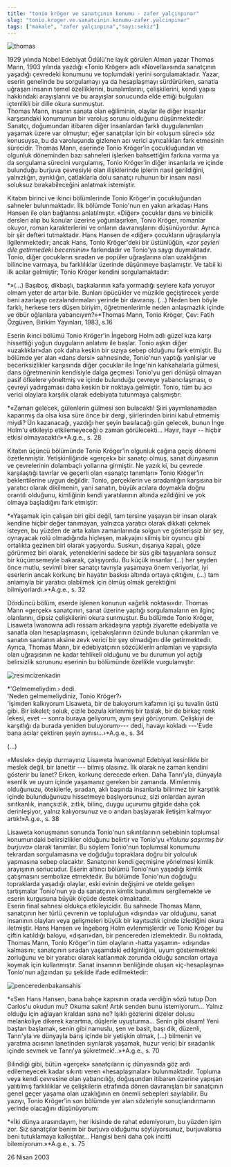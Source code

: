 ```yaml
---
title: "tonio kröger ve sanatçının konumu - zafer yalçınpınar"
slug: "tonio.kroger.ve.sanatcinin.konumu-zafer.yalcinpinar"
tags: ["makale", "zafer yalçınpına","sayı:sekiz"]
---
```




![thomas](/img/8_21.jpg)


1929 yılında Nobel Edebiyat
Ödülü'ne layık görülen Alman yazar Thomas Mann, 1903 yılında yazdığı
«Tonio Kröger» adlı «Novella»sında sanatçının yaşadığı çevredeki
konumunu ve toplumdaki yerini sorgulamaktadır. Yazar, eserin genelinde
bu sorgulamayı ya da hesaplaşmayı sürdürürken, sanatla uğraşan insanın
temel özelliklerini, bunalımlarını, çelişkilerini, kendi yapısı
hakkındaki arayışlarını ve bu arayışlar sonucunda elde ettiği bulguları
içtenlikli bir dille okura sunmuştur.\
Thomas Mann, insanın sanata olan eğiliminin, olaylar ile diğer insanlar
karşısındaki konumunun bir varoluş sorunu olduğunu düşünmektedir.
Sanatçı, doğumundan itibaren diğer insanlardan farklı duygulanımları
yaşamak üzere var olmuştur; eğer sanatçılar için bir «oluşum süreci» söz
konusuysa, bu da varoluşunda gizlenen acı verici ayrıcalıkları fark
etmesinin sürecidir. Thomas Mann, eserinde Tonio Kröger'in çocukluğundan
ve olgunluk döneminden bazı sahneleri işlerken bahsettiğim farkına varma
ya da sorgulama sürecini vurgulamış, Tonio Kröger'in diğer insanlarla ve
içinde bulunduğu burjuva çevresiyle olan ilişkilerinde iplerin nasıl
gerildiğini, yalnızlığın, ayrıklığın, çatlaklarla dolu sanatçı ruhunun
bir insanı nasıl soluksuz bırakabileceğini anlatmak istemiştir.

Kitabın birinci ve ikinci bölümlerinde Tonio Kröger'in çocukluğundan
sahneler bulunmaktadır. İlk bölümde Tonio'nun en yakın arkadaşı Hans
Hansen ile olan bağlantısı anlatılmıştır. «Diğer» çocuklar dans ve
binicilik dersleri alıp bu konular üzerine yoğunlaşırken, Tonio Kröger,
romanlar okuyor, roman karakterlerini ve onların davranışlarını
düşünüyordur. Ayrıca bir şiir defteri tutmaktadır. Hans Hansen de
«diğer» çocukların uğraşılarıyla ilgilenmektedir; ancak Hans, Tonio
Kröger'deki bir üstünlüğün, *«zor şeyleri dile getirmedeki becerisinin»*
farkındadır ve Tonio'ya saygı duymaktadır. Tonio, diğer çocukların
sıradan ve popüler uğraşlarına olan uzaklığının bilincine varmaya, bu
farklılıklar üzerinde düşünmeye başlamıştır. Ve tabii ki ilk acılar
gelmiştir; Tonio Kröger kendini sorgulamaktadır:

*»(...) Başıboş, dikbaşlı, başkalarının kafa yormadığı şeylere kafa
yoruyor olmam yeter de artar bile. Bunları öpücükler ve müzikle
geçiştirecek yerde beni azarlayıp cezalandırmaları yerinde bir davranış.
(...) Neden ben böyle farklı, herkese ters düşen biriyim,
öğretmenlerimle neden anlaşmazlık içinde ve öbür oğlanlara
yabancıyım?»*Thomas Mann, Tonio Kröger, Çev: Fatih Özgüven, Birikim
Yayınları, 1983, s.16

Eserin ikinci bölümü Tonio Kröger'in İngeborg Holm adlı güzel kıza karşı
hissettiği yoğun duyguların anlatımı ile başlar. Tonio aşkın diğer
«uzaklıklar»dan çok daha keskin bir sızıya sebep olduğunu fark etmiştir.
Bu bölümde yer alan «dans dersi» sahnesinde, Tonio'nun yaptığı yanlışlar
ve beceriksizlikler karşısında diğer çocuklar ile İnge'nin kahkahalarla
gülmesi, dans öğretmeninin kendisiyle dalga geçmesi Tonio'yu geri dönüşü
olmayan pasif öfkelere yöneltmiş ve içinde bulunduğu çevreye
yabancılaşması, o çevreyi yadırgaması daha keskin bir noktaya gelmiştir.
Tonio, tüm bu acı verici olaylara karşılık olarak edebiyata
tutunmaya çalışmıştır:

*«Zaman gelecek, gülenlerin gülmesi son bulacaktı! Şiiri yayımlanamadan
kapanmış da olsa kısa süre önce bir dergi, şiirlerinden birini kabul
etmemiş miydi? Ün kazanacağı, yazdığı her şeyin basılacağı gün gelecek,
bunun İnge Holm'u etkileyip etkilemeyeceği o zaman görülecekti... Hayır,
hayır -- hiçbir etkisi olmayacaktı!»*A.g.e., s. 28

Kitabın üçüncü bölümünde Tonio Kröger'in olgunluk çağına geçiş dönemi
özetlenmiştir. Yetişkinliğinde «gerçek» bir sanatçı olmuş, sanat
dünyasının ve çevrelerinin dolambaçlı yollarına girmiştir. Ne yazık ki,
bu çevrede karşılaştığı tavırlar ve geçerli olan «sanatçı tanımları»
Tonio Kröger'in beklentilerine uygun değildir. Tonio, gerçeklerin ve
sıradanlığın karşısına bir yaratıcı olarak dikilmenin, yani sanatın,
büyük acılara doymakla doğru orantılı olduğunu, kimliğinin kendi
yaratılarının altında ezildiğini ve yok olmaya başladığını
fark etmiştir:

*«Yaşamak için çalışan biri gibi değil, tam tersine yaşayan bir insan
olarak kendine hiçbir değer tanımayan, yalnızca yaratıcı olarak dikkati
çekmek isteyen, bu yüzden de arta kalan zamanlarında solgun ve
gösterişsiz bir şey, oynayacak rolü olmadığında hiçleşen, makyajını
silmiş bir oyuncu gibi ortalıkta gezinen biri olarak yaşıyordu. Suskun,
dışarıya kapalı, göze görünmez biri olarak, yeteneklerini sadece bir süs
gibi taşıyanlara sonsuz bir küçümsemeyle bakarak, çalışıyordu. Bu küçük
insanlar (...) her şeyden önce mutlu, sevimli birer sanatçı tavrıyla
yaşamaya önem veriyorlar, iyi eserlerin ancak korkunç bir hayatın
baskısı altında ortaya çıktığını, (...) tam anlamıyla bir yaratıcı
olabilmek için ölmüş olmak gerektiğini bilmiyorlardı.»*A.g.e., s. 32

Dördüncü bölüm, eserde işlenen konunun «ağırlık noktası»dır. Thomas Mann
«gerçek» sanatçının, sanat üzerine yaptığı sorgulamaların en ilginç
olanlarını, dipsiz çelişkilerini okura sunmuştur. Bu bölümde Tonio
Kröger, Lisaweta İwanowna adlı ressam arkadaşına yaptığı ziyarette
edebiyatla ve sanatla olan hesaplaşmasını, içebakışlarının özünde
bulunan çıkarımları ve sanatın sanılanın aksine zevk verici bir şey
olmadığını dile getirmektedir. Ayrıca, Thomas Mann, bir edebiyatçının
sözcüklerin anlamları ve yapısıyla olan uğraşısının ne kadar tehlikeli
olduğunu ve bu durumun yol açtığı belirsizlik sorununu eserinin bu
bölümünde özellikle vurgulamıştır:


![resimcizenkadin](/img/8_21_2.jpg)


*'Gelmemeliydim.› dedi.\
'Neden gelmemeliydiniz, Tonio Kröger?›\
'İşimden kalkıyorum Lisaweta, bir de bakıyorum kafamın içi şu tuvalin
üstü gibi. Bir iskelet; soluk, çizile bozula kirlenmiş bir taslak, bir
de birkaç renk lekesi, evet -- sonra buraya geliyorum, aynı şeyi
görüyorum. Çelişkiyi de karşıtlığı da burada yeniden buluyorum›--- dedi,
havayı kokladı ---'Evde bana acılar çektiren şeyin aynısı...›*A.g.e., s.
34

(...)

«Meslek» deyip durmayınız Lisaweta İwanowna! Edebiyat kesinlikle bir
meslek değil, bir lanettir --- bilmiş olasınız. İlk olarak ne zaman
kendini gösterir bu lanet? Erken, korkunç derecede erken. Daha
Tanrı'yla, dünyayla esenlik ve uyum içinde yaşamanız gereken bir
zamanda. Mimlenmiş olduğunuzu, ötekilerle, sıradan, aklı başında
insanlarla bilinmez bir karşıtlık içinde bulunduğunuzu hissetmeye
başlıyorsunuz, sizi onlardan ayıran sırıtkanlık, inançsızlık, zıtlık,
bilinç, duygu uçurumu gitgide daha çok derinleşiyor, yalnız kalıyorsunuz
ve o andan başlayarak iletişim kalmıyor artık!»A.g.e., s. 38

Lisaweta konuşmanın sonunda Tonio'nun sıkıntılarının sebebinin toplumsal
konumundaki belirsizlikler olduğunu belirtir ve Tonio'yu *«Yolunu
şaşırmış bir burjuva»* olarak tanımlar. Bu söylem Tonio'nun toplumsal
konumunu tekrardan sorgulamasına ve doğduğu topraklara doğru bir
yolculuk yapmasına sebep olacaktır. Sanatçının kendi geçmişine yönelmesi
kimlik arayışının sonucudur. Eserin altıncı bölümü Tonio'nun yaşadığı
kimlik çatışmasını sembolize etmektedir. Bu bölümde Tonio'nun doğduğu
topraklarda yaşadığı olaylar, eski evinin değişimi ve otelde gelişen
tartışmalar Tonio'nun ya da sanatçının kimlik bunalımını sergilemekte ve
eserin kurgusuna büyük ölçüde destek olmaktadır.\
Eserin final sahnesi oldukça etkileyicidir. Bu sahnede Thomas Mann,
sanatçının her türlü çevrenin ve topluluğun «dışında» var olduğunu,
sanat insanının olayları veya gelişmeleri büyük bir kayıtsızlık içinde
izlediğini okura iletmiştir. Hans Hansen ve İngeborg Holm evlenmişlerdir
ve Tonio Kröger bu çiftin katıldığı baloyu, «dışarı»dan, bir pencereden
izlemektedir. Bu noktada, Thomas Mann, Tonio Kröger'in tüm olayların
-hatta yaşamın- «dışında» kalmasını; sanatçının sıradan yaşamdaki
edilginliğini, uyum göstermekteki zorluğunu ve bir yaratıcı olarak
katlanmak zorunda olduğu sancıları ortaya koymak için kullanmıştır.
Sanat insanının benliğinde oluşan «iç-hesaplaşma» Tonio'nun ağzından şu
şekilde ifade edilmektedir:



![penceredenbakansahis](/img/8_21_3.jpg)


*«Sen Hans Hansen, bana bahçe
kapısının orada verdiğin sözü tutup Don Carlos'u okudun mu? Okuma sakın!
Artık senden bunu istemiyorum... Yalnız olduğu için ağlayan kraldan sana
ne? Işıklı gözlerini dizeler dolusu melankoliye dikerek karartma,
düşlerle uyuşturma... Senin gibi olsam! Yeni baştan başlamak, senin gibi
namuslu, şen ve basit, başı dik, düzenli, Tanrı'yla ve dünyayla barış
içinde bir yetişkin olmak, (...) bilmenin ve yaratma acısının lanetinden
sıyrılarak yaşamak, huzur verici bir sıradanlık içinde sevmek ve
Tanrı'ya şükretmek!..»*A.g.e., s. 70

Bilindiği gibi, bütün «gerçek» sanatçıların iç dünyasında göz ardı
edilemeyecek kadar sıkıntı veren «hesaplaşmalar» bulunmaktadır. Topluma
veya kendi çevresine olan yabancılığı, doğuşundan itibaren üzerine
yapışan yalıtılmış farklılıklar ve çelişkilerin etrafında dönen
davranışları bir sanatçının genel geçer yaşama olan uzaklığının en
önemli sebepleri sayılabilir. Bu yazıyı, Tonio Kröger'in son bölümde yer
alan sözleriyle sonuçlandırmanın yerinde olacağını düşünüyorum:

*«İki dünya arasındayım, her ikisinde de rahat edemiyorum, bu yüzden
işim zor. Siz sanatçılar benim bir burjuva olduğumu söylüyorsunuz,
burjuvalarsa beni tutuklamaya kalkıştılar... Hangisi beni daha çok
incitti bilemiyorum.»*A.g.e., s. 75

26 Nisan 2003
